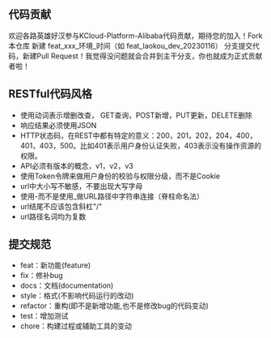 ## 代码贡献
欢迎各路英雄好汉参与KCloud-Platform-Alibaba代码贡献，期待您的加入！Fork本仓库 新建 feat_xxx_环境_时间（如 feat_laokou_dev_20230116） 分支提交代码，新建Pull Request！我觉得没问题就会合并到主干分支，你也就成为正式贡献者啦！    

## RESTful代码风格
- 使用动词表示增删改查， GET查询，POST新增，PUT更新，DELETE删除
- 响应结果必须使用JSON
- HTTP状态码，在REST中都有特定的意义：200，201，202，204，400，401，403，500。比如401表示用户身份认证失败，403表示没有操作资源的权限。
- API必须有版本的概念，v1，v2，v3
- 使用Token令牌来做用户身份的校验与权限分级，而不是Cookie
- url中大小写不敏感，不要出现大写字母
- 使用-而不是使用_做URL路径中字符串连接（脊柱命名法）
- url结尾不应该包含斜杠"/"
- url路径名词均为复数

## 提交规范
- feat：新功能(feature)
- fix：修补bug
- docs：文档(documentation)
- style：格式(不影响代码运行的改动)
- refactor：重构(即不是新增功能,也不是修改bug的代码变动)
- test：增加测试
- chore：构建过程或辅助工具的变动